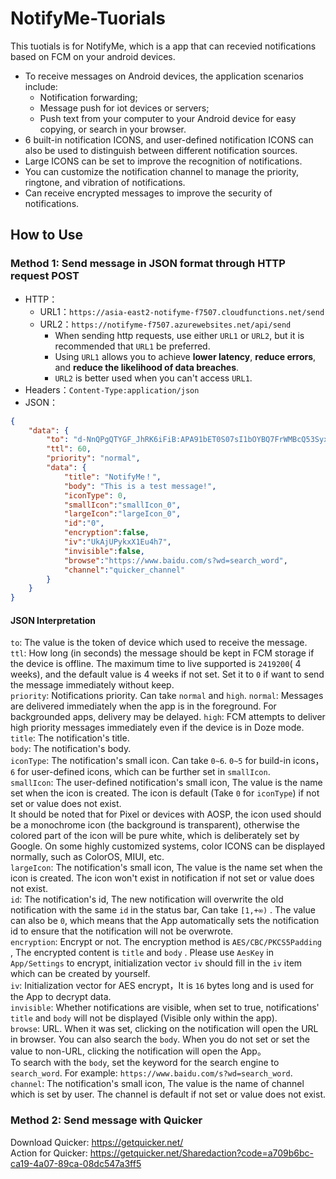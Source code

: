 # NotifyMe-Tuorials
This tuotials is for NotifyMe, which is a app that can recevied notifications based on FCM on your android devices.
* To receive messages on Android devices, the application scenarios include:  
  * Notification forwarding;  
  * Message push for iot devices or servers;  
  * Push text from your computer to your Android device for easy copying, or search in your browser.  
* 6 built-in notification ICONS, and user-defined notification ICONS can also be used to distinguish between different notification sources.  
* Large ICONS can be set to improve the recognition of notifications.  
* You can customize the notification channel to manage the priority, ringtone, and vibration of notifications.  
* Can receive encrypted messages to improve the security of notifications.  
## How to Use
### Method 1: Send message in JSON format through HTTP request POST  
- HTTP：
  - URL1：```https://asia-east2-notifyme-f7507.cloudfunctions.net/send```
  - URL2：```https://notifyme-f7507.azurewebsites.net/api/send```
    - When sending http requests, use either `URL1` or `URL2`, but it is recommended that `URL1` be preferred.
    - Using `URL1` allows you to achieve **lower latency**, **reduce errors**, and **reduce the likelihood of data breaches**.
    - `URL2` is better used when you can't access `URL1`.
- Headers：```Content-Type:application/json```  
- JSON：  
```JSON
{
    "data": {
        "to": "d-NnQPgQTYGF_JhRK6iFiB:APA91bET0S07sI1bOYBQ7FrWMBcQ53SyxnwO-ODXP19mDzku4ZijawFSQFT_LZ5cUqKPjDbd61-UBzzNiiiz_vkkYoK6jnu-zWU2qo1mDKYdy2wnjsZ99g_9j-vZ-5sm2QwNDWYAF_vh",
        "ttl": 60,
        "priority": "normal",
        "data": {
            "title": "NotifyMe！",
            "body": "This is a test message!",
            "iconType": 0,
            "smallIcon":"smallIcon_0",
            "largeIcon":"largeIcon_0",
            "id":"0",
            "encryption":false,
            "iv":"UkAjUPykxX1Eu4h7",
            "invisible":false,
            "browse":"https://www.baidu.com/s?wd=search_word",
            "channel":"quicker_channel"
        }
    }
}
```
#### JSON Interpretation  
`to`: The value is the token of device which used to receive the message.  
`ttl`: How long (in seconds) the message should be kept in FCM storage if the device is offline. The maximum time to live supported is `2419200`( 4 weeks), and the default value is 4 weeks if not set. Set it to `0` if want to send the message immediately without keep.  
`priority`: Notifications priority. Can take `normal` and `high`. `normal`: Messages are delivered immediately when the app is in the foreground. For backgrounded apps, delivery may be delayed. `high`: FCM attempts to deliver high priority messages immediately even if the device is in Doze mode.   
`title`: The notification's title.  
`body`: The notification's body.  
`iconType`: The notification's small icon. Can take `0~6`. `0~5` for build-in icons，`6` for user-defined icons, which can be further set in `smallIcon`.  
`smallIcon`: The user-defined notification's small icon, The value is the name set when the icon is created. The icon is default (Take `0` for `iconType`) if not set or value does not exist.   
It should be noted that for Pixel or devices with AOSP, the icon used should be a monochrome icon (the background is transparent), otherwise the colored part of the icon will be pure white, which is deliberately set by Google. On some highly customized systems, color ICONS can be displayed normally, such as ColorOS, MIUI, etc.  
`largeIcon`: The notification's small icon, The value is the name set when the icon is created. The icon won't exist in notification if not set or value does not exist.  
`id`: The notification's id, The new notification will overwrite the old notification with the same `id` in the status bar, Can take `[1,+∞)` . The value can also be `0`, which means that the App automatically sets the notification id to ensure that the notification will not be overwrote.  
`encryption`: Encrypt or not. The encryption method is `AES/CBC/PKCS5Padding` , The encrypted content is `title` and `body` . Please use `AesKey` in `App/Settings` to encrypt, initialization vector `iv` should fill in the `iv` item which can be created by yourself.  
`iv`: Initialization vector for AES encrypt，It is `16` bytes long and is used for the App to decrypt data.  
`invisible`: Whether notifications are visible, when set to true, notifications' `title` and `body` will not be displayed (Visible only within the app).  
`browse`: URL. When it was set, clicking on the notification will open the URL in browser. You can also search the `body`. When you do not set or set the value to non-URL, clicking the notification will open the App。  
To search with the `body`, set the keyword for the search engine to `search_word`. For example: `https://www.baidu.com/s?wd=search_word`.  
`channel`: The notification's small icon, The value is the name of channel which is set by user. The channel is default if not set or value does not exist.  
### Method 2: Send message with Quicker  
Download Quicker: https://getquicker.net/  
Action for Quicker: https://getquicker.net/Sharedaction?code=a709b6bc-ca19-4a07-89ca-08dc547a3ff5  
